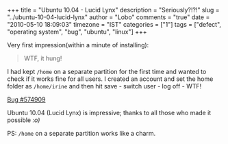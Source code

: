 +++
title = "Ubuntu 10.04 - Lucid Lynx"
description = "Seriously?!?!"
slug = "../ubuntu-10-04-lucid-lynx"
author = "Lobo"
comments = "true"
date = "2010-05-10 18:09:03"
timezone = "IST"
categories = ["1"]
tags = ["defect", "operating system", "bug", "ubuntu", "linux"]
+++

Very first impression(within a minute of installing):

> WTF, it hung!

I had kept `/home` on a separate partition for the first time and wanted to check if it works fine for all users. I created an account and set the home folder as `/home/irine` and then hit save - switch user - log off - WTF!

[Bug #574909](https://bugs.launchpad.net/ubuntu/+source/fast-user-switch-applet/+bug/574909)

Ubuntu 10.04 (Lucid Lynx) is impressive; thanks to all those who made it possible _:o)_

PS: `/home` on a separate partition works like a charm.
